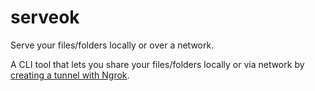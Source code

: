 # serveok

Serve your files/folders locally or over a network.

A CLI tool that lets you share your files/folders locally or via network by [creating a tunnel with Ngrok](https://ngrok.com).
